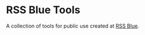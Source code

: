 # RSS Blue Tools

A collection of tools for public use created at [RSS Blue](https://rssblue.com/).
